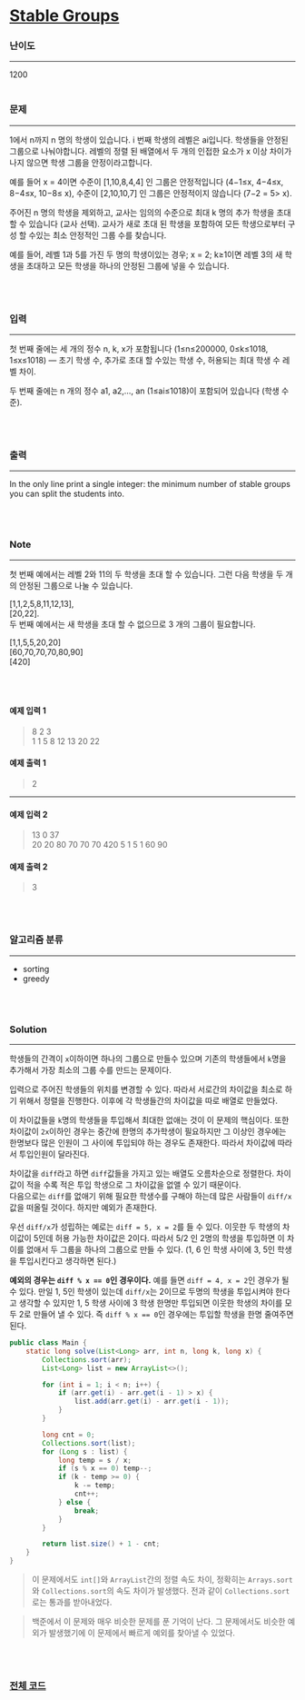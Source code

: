 # [Stable Groups](https://codeforces.com/contest/1539/problem/C)

### 난이도

***
1200
<br><br>

### 문제

***

1에서 n까지 n 명의 학생이 있습니다. i 번째 학생의 레벨은 ai입니다. 학생들을 안정된 그룹으로 나눠야합니다. 레벨의 정렬 된 배열에서 두 개의 인접한 요소가 x 이상 차이가 나지 않으면 학생 그룹을
안정이라고합니다.

예를 들어 x = 4이면 수준이 [1,10,8,4,4] 인 그룹은 안정적입니다 (4−1≤x, 4−4≤x, 8−4≤x, 10−8≤ x), 수준이 [2,10,10,7] 인 그룹은 안정적이지 않습니다 (7−2 = 5>
x).

주어진 n 명의 학생을 제외하고, 교사는 임의의 수준으로 최대 k 명의 추가 학생을 초대 할 수 있습니다 (교사 선택). 교사가 새로 초대 된 학생을 포함하여 모든 학생으로부터 구성 할 수있는 최소 안정적인 그룹
수를 찾습니다.

예를 들어, 레벨 1과 5를 가진 두 명의 학생이있는 경우; x = 2; k≥1이면 레벨 3의 새 학생을 초대하고 모든 학생을 하나의 안정된 그룹에 넣을 수 있습니다.

<br><br>

### 입력

***

첫 번째 줄에는 세 개의 정수 n, k, x가 포함됩니다 (1≤n≤200000, 0≤k≤1018, 1≤x≤1018) — 초기 학생 수, 추가로 초대 할 수있는 학생 수, 허용되는 최대 학생 수 레벨 차이.

두 번째 줄에는 n 개의 정수 a1, a2,…, an (1≤ai≤1018)이 포함되어 있습니다 (학생 수준).

<br><br>

### 출력

***

In the only line print a single integer: the minimum number of stable groups you can split the students into.

<br><br>

### Note

***

첫 번째 예에서는 레벨 2와 11의 두 학생을 초대 할 수 있습니다. 그런 다음 학생을 두 개의 안정된 그룹으로 나눌 수 있습니다.

[1,1,2,5,8,11,12,13],       
[20,22].        
두 번째 예에서는 새 학생을 초대 할 수 없으므로 3 개의 그룹이 필요합니다.

[1,1,5,5,20,20]     
[60,70,70,70,80,90]     
[420]

<br><br>

#### 예제 입력 1

> 8 2 3     
1 1 5 8 12 13 20 22

#### 예제 출력 1

> 2
***

#### 예제 입력 2

> 13 0 37       
20 20 80 70 70 70 420 5 1 5 1 60 90

#### 예제 출력 2

> 3

<br><br>

### 알고리즘 분류

***

* sorting
* greedy

<br><br>

### Solution

***

학생들의 간격이 `x`이하이면 하나의 그룹으로 만들수 있으며 기존의 학생들에서 `k`명을 추가해서 가장 최소의 그룹 수를 만드는 문제이다.

입력으로 주어진 학생들의 위치를 변경할 수 있다. 따라서 서로간의 차이값을 최소로 하기 위해서 정렬을 진행한다. 이후에 각 학생들간의 차이값을 따로 배열로 만들었다.

이 차이값들을 `k`명의 학생들을 투입해서 최대한 없애는 것이 이 문제의 핵심이다. 또한 차이값이 `2x`이하인 경우는 중간에 한명의 추가학생이 필요하지만 그 이상인 경우에는 한명보다 많은 인원이 그 사이에 투입되야
하는 경우도 존재한다. 따라서 차이값에 따라서 투입인원이 달라진다.

차이값을 `diff`라고 하면 `diff`값들을 가지고 있는 배열도 오름차순으로 정렬한다. 차이값이 적을 수록 적은 투입 학생으로 그 차이값을 없앨 수 있기 때문이다.      
다음으로는 `diff`를 없애기 위해 필요한 학생수를 구해야 하는데 많은 사람들이 `diff/x`값을 떠올릴 것이다. 하지만 예외가 존재한다.

우선 `diff/x`가 성립하는 예로는 `diff = 5, x = 2`를 들 수 있다. 이웃한 두 학생의 차이값이 5인데 허용 가능한 차이값은 2이다. 따라서 5/2 인 2명의 학생을 투입하면 이 차이를 없애서 두
그룹을 하나의 그룹으로 만들 수 있다. (1, 6 인 학생 사이에 3, 5인 학생을 투입시킨다고 생각하면 된다.)

**예외의 경우는 `diff % x == 0`인 경우이다.** 예를 들면 `diff = 4, x = 2`인 경우가 될 수 있다. 만일 1, 5인 학생이 있는데 `diff/x`는 2이므로 두명의 학생을 투입시켜야
한다고 생각할 수 있지만 1, 5 학생 사이에 3 학생 한명만 투입되면 이웃한 학생의 차이를 모두 2로 만들어 낼 수 있다. 즉 `diff % x == 0`인 경우에는 투입할 학생을 한명 줄여주면 된다.

```java
public class Main {
    static long solve(List<Long> arr, int n, long k, long x) {
        Collections.sort(arr);
        List<Long> list = new ArrayList<>();

        for (int i = 1; i < n; i++) {
            if (arr.get(i) - arr.get(i - 1) > x) {
                list.add(arr.get(i) - arr.get(i - 1));
            }
        }

        long cnt = 0;
        Collections.sort(list);
        for (Long s : list) {
            long temp = s / x;
            if (s % x == 0) temp--;
            if (k - temp >= 0) {
                k -= temp;
                cnt++;
            } else {
                break;
            }
        }

        return list.size() + 1 - cnt;
    }
}
```

> 이 문제에서도 `int[]`와 `ArrayList`간의 정렬 속도 차이, 정확히는 `Arrays.sort`와 `Collections.sort`의 속도 차이가 발생했다. 전과 같이 `Collections.sort`로는 통과를 받아내었다.

> 백준에서 이 문제와 매우 비슷한 문제를 푼 기억이 난다. 그 문제에서도 비슷한 예외가 발생했기에 이 문제에서 빠르게 예외를 찾아낼 수 있었다.

<br><br>

### [전체 코드](https://github.com/Jungmin-Seo0527/CodingTest/blob/main/src/codeforces/R727_D2/C_Stable_Groups.java)

